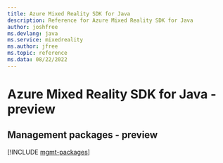 ```yaml
---
title: Azure Mixed Reality SDK for Java
description: Reference for Azure Mixed Reality SDK for Java
author: joshfree
ms.devlang: java
ms.service: mixedreality
ms.author: jfree
ms.topic: reference
ms.data: 08/22/2022
---
```

# Azure Mixed Reality SDK for Java - preview

## Management packages - preview
[!INCLUDE [mgmt-packages](mixed-reality-mgmt-index.md)]